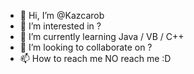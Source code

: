 - 👋 Hi, I’m @Kazcarob
- 👀 I’m interested in ?
- 🌱 I’m currently learning Java / VB / C++
- 💞️ I’m looking to collaborate on ?
- 📫 How to reach me NO reach me :D

<!---
Cau312/Cau312 is a ✨ special ✨ repository because its `README.md` (this file) appears on your GitHub profile.
You can click the Preview link to take a look at your changes.
--->
